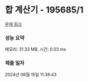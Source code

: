 # 합 계산기 - 195685/1 

[문제 링크](https://level.goorm.io/exam/195685/%ED%95%A9-%EA%B3%84%EC%82%B0%EA%B8%B0/quiz/1) 

### 성능 요약

메모리: 31.33 MB, 시간: 0.03 ms

### 제출 일자

2024년 06월 15일 11:38:43

